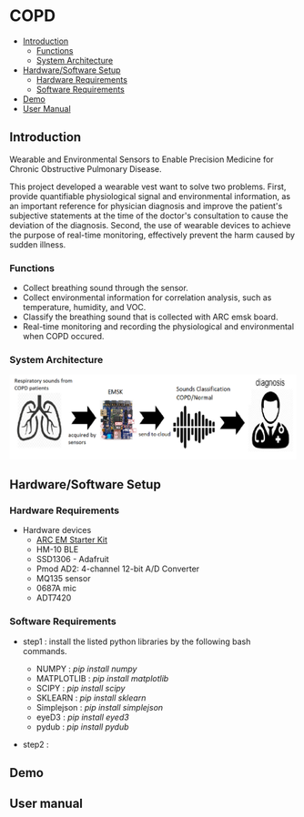 # COPD
* [Introduction](#introduction)
  * [Functions](#functions)
  * [System Architecture](#system-architecture) 
* [Hardware/Software Setup](#hardwaresoftware-setup)
  * [Hardware Requirements](#hardware-requirements)
  * [Software Requirements](#software-requirements)
* [Demo](#demo)
* [User Manual](#user-manual)
  
## Introduction
Wearable and Environmental Sensors to Enable Precision Medicine for Chronic Obstructive Pulmonary Disease.

This project developed a wearable vest want to solve two problems.
First, provide quantifiable physiological signal and environmental information, as an important reference for physician diagnosis and improve the patient's subjective statements at the time of the doctor's consultation to cause the deviation of the diagnosis.
Second, the use of wearable devices to achieve the purpose of real-time monitoring, effectively prevent the harm caused by sudden illness.

### Functions
* Collect breathing sound through the sensor.
* Collect environmental information for correlation analysis, such as temperature, humidity, and VOC.
* Classify the breathing sound that is collected with ARC emsk board.
* Real-time monitoring and recording the physiological and environmental when COPD occured.



### System Architecture
![system overview](/pics/system.png)

## Hardware/Software Setup
### Hardware Requirements
* Hardware devices
  * [ARC EM Starter Kit](#https://embarc.org/embarc_osp/doc/build/html/board/emsk.html)
  * HM-10 BLE
  * SSD1306 - Adafruit
  * Pmod AD2: 4-channel 12-bit A/D Converter
  * MQ135 sensor
  * 0687A mic
  * ADT7420
### Software Requirements
* step1 : install the listed python libraries by the following bash commands.
  * NUMPY : *pip install numpy*
  * MATPLOTLIB : *pip install matplotlib*
  * SCIPY : *pip install scipy*
  * SKLEARN : *pip install sklearn*
  * Simplejson : *pip install simplejson*
  * eyeD3 : *pip install eyed3*
  * pydub : *pip install pydub*
  
* step2 : 

## Demo
## User manual
